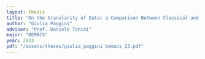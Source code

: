 ```yaml
---
layout: thesis
title: "On the Granularity of Data: a Comparison Between Classical and Deep Learning Approaches for Time Series Forecasting"
author: "Giulia Paggini"
advisor: "Prof. Daniele Tonini"
major: "BEMACS"
year: 2023
pdf: "/assets/theses/giulia_paggini_bemacs_23.pdf"
---
```

